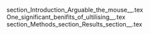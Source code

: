 section_Introduction_Arguable_the_mouse__.tex
One_significant_benifits_of_ultilising__.tex
section_Methods_section_Results_section__.tex